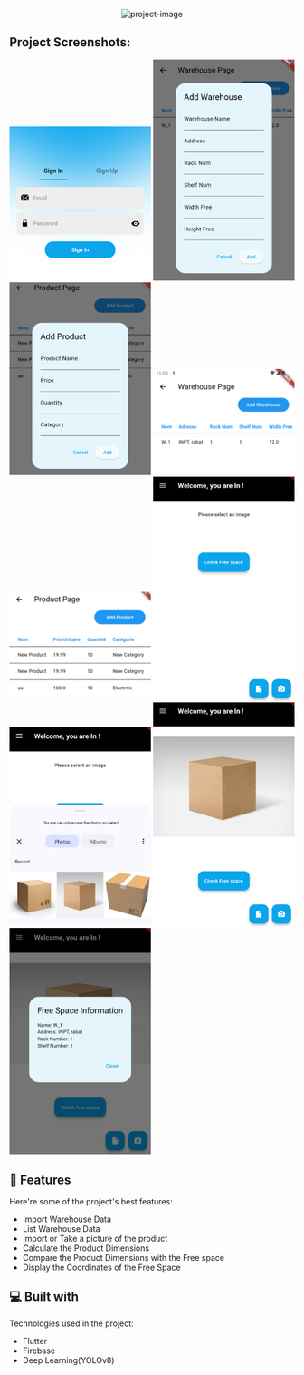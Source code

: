 <p align="center"><img src="https://socialify.git.ci/AdLKL/AppStock/image?description=1&amp;font=Rokkitt&amp;issues=1&amp;language=1&amp;name=1&amp;owner=1&amp;pattern=Signal&amp;stargazers=1&amp;theme=Dark" alt="project-image"></p>

<h2>Project Screenshots:</h2>
<p float="left">
<img src="Rapport-img/Sign_in.png" width="250"> <img src="Rapport-img/add-warehouse.png" width="250">  <img src="Rapport-img/add-product.png" width="250">  
<img src="Rapport-img/show-warehouse.png" width="250">  
<img src="Rapport-img/show-products.png" width="250">  
<img src="Rapport-img/acceuil.png" width="250">  
<img src="Rapport-img/show-gallerie.png" width="250">  
<img src="Rapport-img/image-uploaded.png" width="250">  
<img src="Rapport-img/free-space-localisation.png" width="250">  
</p>
  
<h2>🧐 Features</h2>

Here're some of the project's best features:

*   Import Warehouse Data
*   List Warehouse Data
*   Import or Take a picture of the product
*   Calculate the Product Dimensions
*   Compare the Product Dimensions with the Free space
*   Display the Coordinates of the Free Space

  
  
<h2>💻 Built with</h2>

Technologies used in the project:

*   Flutter
*   Firebase
*   Deep Learning(YOLOv8)
